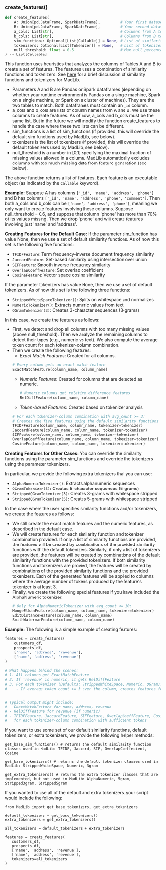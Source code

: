 ### create_features()
```python
def create_features(
    A: Union[pd.DataFrame, SparkDataFrame],         # Your first dataset
    B: Union[pd.DataFrame, SparkDataFrame],         # Your second dataset
    a_cols: List[str],                              # Columns from A to compare
    b_cols: List[str],                              # Columns from B to compare
    sim_functions: Optional[List[Callable]] = None, # List of similarity functions
    tokenizers: Optional[List[Tokenizer]] = None,   # List of tokenizers
    null_threshold: float = 0.5                     # Max null percentage allowed
) -> List[Callable]
```

This function uses heuristics that analyzes the columns of Tables A and B to create a set of features. The features uses a combination of similarity functions and tokenizers. See [here](./sim-functions-tokenizers.md) for a brief discussion of similarity functions and tokenizers for MadLib.

* Parameters A and B are Pandas or Spark dataframes (depending on whether your runtime environment is Pandas on a single machine, Spark on a single machine, or Spark on a cluster of machines). They are the two tables to match. Both dataframes must contain an `_id` column.
* a_cols and b_cols are lists of column names from A and B. We use these columns to create features. As of now, a_cols and b_cols must be the same list. But in the future we will modify the function create_features to handle the case where these two lists can be different.
* sim_functions is a list of sim_functions (if provided, this will override the default sim functions used by MadLib, see below).
* tokenizers is the list of tokenizers (if provided, this will override the default tokenizers used by MadLib, see below).
* null_threshold is a number in [0,1] specifying the maximal fraction of missing values allowed in a column. MadLib automatically excludes columns with too much missing data from feature generation (see below).

The above function returns a list of features. Each feature is an executable object (as indicated by the `Callable` keyword). 

**Example:** Suppose A has columns `['_id', 'name', 'address', 'phone']` and B has columns `['_id', 'name', 'address', 'phone', 'comment']`. Then both a_cols and b_cols can be `['name', 'address', 'phone']`, meaning we only want to create features involving these columns. Suppose null_threshold = 0.6, and suppose that column 'phone' has more than 70% of its values missing. Then we drop 'phone' and will create features involving just 'name' and 'address'. 

**Creating Features for the Default Case:** If the parameter sim_function has value None, then we use a set of default similarity functions. As of now this set is the following five functions:
 - `TFIDFFeature`: Term frequency-inverse document frequency similarity
 - `JaccardFeature`: Set-based similarity using intersection over union
 - `SIFFeature`: Smooth inverse frequency similarity
 - `OverlapCoeffFeature`: Set overlap coefficient
 - `CosineFeature`: Vector space cosine similarity

If the parameter tokenizers has value None, then we use a set of default tokenizers. As of now this set is the following three functions: 
- `StrippedWhiteSpaceTokenizer()`: Splits on whitespace and normalizes
- `NumericTokenizer()`: Extracts numeric values from text
- `QGramTokenizer(3)`: Creates 3-character sequences (3-grams)

In this case, we create the features as follows: 

* First, we detect and drop all columns with too many missing values (above null_threshold). Then we analyze the remaining columns to detect their types (e.g., numeric vs text). We also compute the average token count for each tokenizer-column combination.
* Then we create the following features:
    + *Exact Match Features*: Created for all columns.
     ```python
     # Every column gets an exact match feature
     ExactMatchFeature(column_name, column_name)
     ```
   + *Numeric Features*: Created for columns that are detected as numeric.
     ```python
     # Numeric columns get relative difference features
     RelDiffFeature(column_name, column_name)
     ```
   + *Token-based Features*: Created based on tokenizer analysis
   ```python
   # For each tokenizer-column combination with avg_count >= 3:
   # Creates the five features using the default similarity functions (TF-IDF, Jaccard, SIF, Overlap, Cosine)
   TFIDFFeature(column_name, column_name, tokenizer=tokenizer)
   JaccardFeature(column_name, column_name, tokenizer=tokenizer)
   SIFFeature(column_name, column_name, tokenizer=tokenizer)
   OverlapCoeffFeature(column_name, column_name, tokenizer=tokenizer)
   CosineFeature(column_name, column_name, tokenizer=tokenizer)
   ```

**Creating Features for Other Cases:** You can override the similarity functions using the parameter sim_functions and override the tokenizers using the parameter tokenizers.

In particular, we provide the following extra tokenizers that you can use: 

   - `AlphaNumericTokenizer()`: Extracts alphanumeric sequences
   - `QGramTokenizer(5)`: Creates 5-character sequences (5-grams)
   - `StrippedQGramTokenizer(3)`: Creates 3-grams with whitespace stripped
   - `StrippedQGramTokenizer(5)`: Creates 5-grams with whitespace stripped

In the case where the user specifies similarity functions and/or tokenizers, we create the features as follows: 
* We still create the exact match features and the numeric features, as described in the default case.
* We will create features for each similarity function and tokenizer combination provided. If only a list of similarity functions are provided, the features will be created by combinations of the provided similarity functions with the default tokenizers. Similarly, if only a list of tokenizers are provided, the features will be created by combinations of the default similarity functions with the provided tokenizers. If both similarity functions and tokenizers are provied, the features will be created by combinations of the provided similarity functions and the provided tokenizers. Each of the generated features will be applied to columns where the average number of tokens produced by the feature's tokenizer is at least 3. 
* Finally, we create the following special features if you have included the AlphaNumeric tokenizer. 
   ```python
   # Only for AlphaNumericTokenizer with avg_count <= 10:
   MongeElkanFeature(column_name, column_name, tokenizer=tokenizer)
   EditDistanceFeature(column_name, column_name)
   SmithWatermanFeature(column_name, column_name)
   ```
**Example:** The following is a simple example of creating features:

   ```python
   features = create_features(
       customers_df,
       prospects_df,
       ['name', 'address', 'revenue'],
       ['name', 'address', 'revenue']
   )

   # What happens behind the scenes:
   # 1. All columns get ExactMatchFeature
   # 2. If 'revenue' is numeric, it gets RelDiffFeature
   # 3. For each tokenizer (Defaults: StrippedWhiteSpace, Numeric, QGram):
   #    - If average token count >= 3 over the column, creates features for all 5 default similarity functions


   # Typical output might include:
   # - ExactMatchFeature for name, address, revenue
   # - RelDiffFeature for revenue (if numeric)
   # - TFIDFFeature, JaccardFeature, SIFFeature, OverlapCoeffFeature, CosineFeature
   #   for each tokenizer-column combination with sufficient tokens
   ```

If you want to use some set of our default similarity functions, default tokenizers, or extra tokenizers, we provide the following helper methods:
```
get_base_sim_functions() # returns the default similarity function classes used in MadLib: TFIDF, Jaccard, SIF, OverlapCoeffecient, Cosine
```
```
get_base_tokenizers() # returns the default tokenizer classes used in MadLib: StrippedWhiteSpace, Numeric, 3gram
```
```
get_extra_tokenizers() # returns the extra tokenizer classes that are implemented, but not used in MadLib: AlphaNumeric, 5gram, Stripped3gram, Stripped5gram
```

If you wanted to use all of the default and extra tokenizers, your script would include the following:
```python3
from MadLib import get_base_tokenizers, get_extra_tokenizers

default_tokenizers = get_base_tokenizers()
extra_tokenizers = get_extra_tokenizers()

all_tokenizers = default_tokenizers + extra_tokenizers

features = create_features(
   customers_df,
   prospects_df,
   ['name', 'address', 'revenue'],
   ['name', 'address', 'revenue'],
   tokenizers=all_tokenizers
)

```
